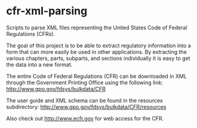 # cfr-xml-parsing
Scripts to parse XML files representing the United States Code of Federal Regulations (CFRs).

The goal of this project is to be able to extract regulatory information into a form that can more easily be used in other applications.  By extracting the various chapters, parts, subparts, and sections individually it is easy to get the data into a new format.

The entire Code of Federal Regulations (CFR) can be downloaded in XML through the Government Printing Office using the following link: http://www.gpo.gov/fdsys/bulkdata/CFR

The user guide and XML schema can be found in the resources subdirectory: http://www.gpo.gov/fdsys/bulkdata/CFR/resources

Also check out http://www.ecfr.gov for web access for the CFR.
